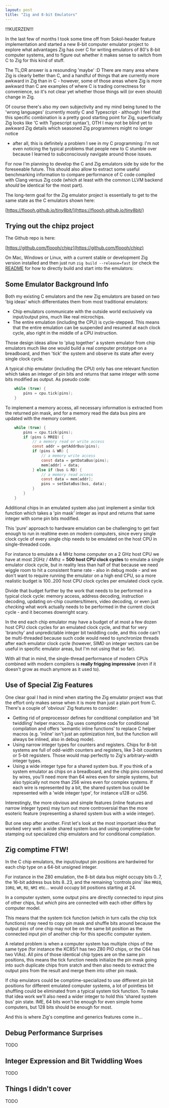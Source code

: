 ```yaml
---
layout: post
title: "Zig and 8-bit Emulators"
---
```




!!!KUERZEN!!!



In the last few of months I took some time off from Sokol-header feature implementation
and started a new 8-bit computer emulator project to explore what advantages
Zig has over C for writing emulators of 80's 8-bit computer systems, and to figure
out whether it makes sense to switch from C to Zig for this kind of stuff.

The TL;DR answer is a resounding 'maybe' :D There are many area where Zig is
clearly better than C, and a handful of things that are currently more awkward in Zig
than in C - however, some of those areas where Zig is more awkward than
C are examples of where C is trading correctness for convenience, so it's not
clear yet whether those things will (or even should) change in Zig.

Of course there's also my own subjectivity and my mind being tuned to the 'wrong
languages' (currently mostly C and Typescript - although I feel that this
specific combination is a pretty good starting point for Zig, superficially Zig
looks like 'C with Typescript syntax'), OTH I may not be blind yet
to awkward Zig details which seasoned Zig programmers might no longer notice
- after all, this is definitely a problem I see in my C programming: I'm not
even noticing the typical problems that people new to C stumble over because
I learned to subconsciously navigate around those issues.

For now I'm planning to develop the C and Zig emulators side by side for
the foreseeable future. This should also allow to extract some useful benchmarking
information to compare performance of C code compiled with Clang versus Zig code
(which at least with the common LLVM backend *should* be identical for the most part).

The long-term goal for the Zig emulator project is essentially to get to the
same state as the C emulators shown here:

[https://floooh.github.io/tiny8bit/](https://floooh.github.io/tiny8bit/)

## Trying out the chipz project

The Github repo is here:

[https://github.com/floooh/chipz](https://github.com/floooh/chipz)

On Mac, Windows or Linux, with a current stable or development Zig version
installed and then just run `zig build --release=fast` (or check the
[README](https://github.com/floooh/chipz/blob/main/README.md) for how to
directly build and start into the emulators:

## Some Emulator Background Info

Both my existing C emulators and the new Zig emulators are based on two 'big
ideas' which differentiates them from most traditional emulators:

- Chip emulators communicate with the outside world exclusively via
  input/output pins, much like real microchips.
- The entire emulation (including the CPU) is cycle-stepped. This
  means that the entire emulation can be suspended and resumed
  at each clock cycle, also right in the middle of a CPU instruction.

Those design ideas allow to 'plug together' a system emulator from chip emulators
much like one would build a real computer prototype on a breadboard, and then
'tick' the system and observe its state after every single clock cycle.

A typical chip emulator (including the CPU) only has one relevant
function which takes an integer of pin bits and returns that same integer
with some bits modified as output. As pseudo code:

```c
    while (true) {
        pins = cpu.tick(pins);
    }
```

To implement a memory access, all necessary information is extracted from the
returned pin mask, and for a memory read the data bus pins are updated
with the memory content.

```c
    while (true) {
        pins = cpu.tick(pins);
        if (pins & MREQ) {
            // a memory read or write access
            const addr = getAddrBus(pins);
            if (pins & WR) {
                // a memory write access
                const data = getDataBus(pins);
                mem[addr] = data;
            } else if (bus & RD) {
                // a memory read access
                const data = mem[addr];
                pins = setDataBus(bus, data);
            }
        }
    }
```

Additional chips in an emulated system also just implement a similar tick
function which takes a 'pin mask' integer as input and returns that same integer
with some pin bits modified.

This 'pure' approach to hardware emulation can be challenging to get fast enough to run
in realtime even on modern computers, since every single clock cycle of every
single chip needs to be emulated on the host CPU in single-threaded code.

For instance to emulate a 4 MHz home computer on a 2 GHz host CPU we have at
most 2GHz / 4Mhz = **500 host CPU clock cycles** to emulate a single emulator
clock cycle, but in reality less than half of that because we need wiggle room to
hit a consistent frame rate - also in debug mode - and we don't want to require
running the emulator on a high end CPU, so a more realistic budget is 100..200
host CPU clock cycles per emulated clock cycle.

Divide that budget further by the work that needs to be performed in
a typical clock cycle: memory access, address decoding, instruction decoding,
updating on-chip counters/timers, video decoding, or even just *checking*
what work actually needs to be performed in the current clock cycle - and it
becomes downright scary.

In the end each chip emulator may have a budget of at most a few dozen host CPU
clock cycles for an emulated clock cycle, and that for very 'branchy' and
unpredictable integer bit twiddling code, and this code can't be multi-threaded
because such code would need to synchronize threads after each emulator clock cycle
(however, SIMD on integer vectors can be useful in specific emulator areas, but
I'm not using that so far).

With all that in mind, the single-thread performance of modern CPUs combined with
modern compilers is **really frigging impressive** (even if it doesn't grow as much
anymore as it used to).

## Use of Special Zig Features

One clear goal I had in mind when starting the Zig emulator project was that
the effort only makes sense when it is more than just a plain port from C.
There's a couple of 'obvious' Zig features to consider:

- Getting rid of preprocessor defines for conditional compilation and 'bit twiddling'
  helper macros. Zig uses comptime code for conditional compilation and offers 'semantic
  inline functions' to replace C helper macros (e.g. 'inline' isn't just an optimization
  hint, but the function will always be inlined, also in debug mode).
- Using narrow integer types for counters and registers. Chips for 8-bit systems
  are full of odd-width counters and registers, like 3-bit counters or 5-bit regsisters.
  Those would map perfectly to Zig's arbitrary-width integer types.
- Using a wide integer type for a shared system bus. If you think of a system emulator
  as chips on a breadboard, and the chip pins connected by wires, you'll need more
  than 64 wires even for simple systems, but also typically not more than 256 wires
  even for complex systems. If each wire is represented by a bit, the shared system
  bus could be represented with a 'wide integer type', for instance u128 or u256.

Interestingly, the more obvious and simple features (inline features and narrow integer
types) may turn out more controversial than the more esoteric feature (representing
a shared system bus with a wide integer).

But one step after another. First let's look at the most important idea that worked
very well: a wide shared system bus and using comptime-code for stamping
out specialized chip emulators and for conditional compilation.

## Zig comptime FTW!

In the C chip emulators, the input/output pin positions are hardwired for each
chip type on a 64-bit unsigned integer.

For instance in the Z80 emulation, the 8-bit data bus might occupy bits 0..7,
the 16-bit address bus bits 8..23, and the remaining 'controls pins' like
`MREQ`, `IORQ`, `WR`, `RD`, `NMI` etc... would occupy bit positions
starting at 24.

In a computer system, some output pins are directly connected to input pins
of other chips, but *which* pins are connected with each other differs
by computer model.

This means that the system tick function (which in turn calls the chip tick
functions) may need to copy pin mask and shuffle bits around because the
output pins of one chip may not be on the same bit position as the connected
input pin of another chip for this specific computer system.

A related problem is when a computer system has multiple chips of the same
type (for instance the KC85/1 has two Z80 PIO chips, or the C64 has two VIAs).
All pins of those identical chip types are on the same pin positions, this means
the tick function needs initialize the pin mask going into such duplicate
chips from sratch and then also needs to extract the output pins from the
result and merge them into other pin mask.

If chip emulators could be comptime-specialized to use different pin bit
positions for different emulated computer systems, a lot of pointless bit
shuffling could be eliminated from a typical system tick function. To make that
idea work we'll also need a wider integer to hold this 'shared system bus' pin
state. IME, 64 bits won't be enough for even simple home computers, but 128
bits should be enough for most.

And this is where Zig's comptime and generics features come in...


## Debug Performance Surprises

TODO

## Integer Expression and Bit Twiddling Woes

TODO

## Things I didn't cover

TODO